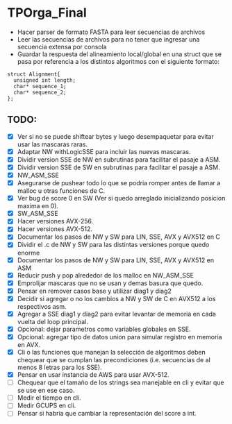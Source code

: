 # TPOrga_Final

* Hacer parser de formato FASTA para leer secuencias de archivos
* Leer las secuencias de archivos para no tener que ingresar una secuencia extensa por consola
* Guardar la respuesta del alineamiento local/global en una struct que se pasa por referencia a los distintos algoritmos con el siguiente formato: 
~~~~
struct Alignment{
  unsigned int length;
  char* sequence_1;
  char* sequence_2;
};
~~~~

## TODO:

- [x] Ver si no se puede shiftear bytes y luego desempaquetar para evitar usar las mascaras raras.
- [x] Adaptar NW withLogicSSE para incluir las nuevas mascaras.
- [x] Dividir version SSE de NW en subrutinas para facilitar el pasaje a ASM.
- [x] Dividir version SSE de SW en subrutinas para facilitar el pasaje a ASM.
- [x] NW_ASM_SSE
- [x] Asegurarse de pushear todo lo que se podria romper antes de llamar a malloc u otras funciones de C.
- [x] Ver bug de score 0 en SW (Ver si quedo arreglado inicializando posicion maxima en 0).
- [x] SW_ASM_SSE
- [x] Hacer versiones AVX-256.
- [x] Hacer versiones AVX-512.
- [x] Documentar los pasos de NW y SW para LIN, SSE, AVX y AVX512 en C
- [x] Dividir el .c  de NW y SW para las distintas versiones porque quedo enorme
- [x] Documentar los pasos de NW y SW para LIN, SSE, AVX y AVX512 en ASM
- [x] Reducir push y pop alrededor de los malloc en NW_ASM_SSE
- [x] Emprolijar mascaras que no se usan y demas basura que quedo.
- [x] Pensar en remover casos base y utilizar diag1 y diag2
- [x] Decidir si agregar o no los cambios a NW y SW de C en AVX512 a los respectivos asm.
- [x] Agregar a SSE diag1 y diag2 para evitar levantar de memoria en cada vuelta del loop principal.
- [x] Opcional: dejar parametros como variables globales en SSE.
- [x] Opcional: agregar tipo de datos union para simular registro en memoria en AVX.
- [x] Cli o las funciones que manejan la selección de algoritmos deben chequear que se cumplan las precondiciones (i.e. secuencias de al menos 8 letras para los SSE).
- [x] Pensar en usar instancia de AWS para usar AVX-512.
- [ ] Chequear que el tamaño de los strings sea manejable en cli y evitar que se use en ese caso.
- [ ] Medir el tiempo en cli.
- [ ] Medir GCUPS en cli.
- [ ] Pensar si habría que cambiar la representación del score a int.